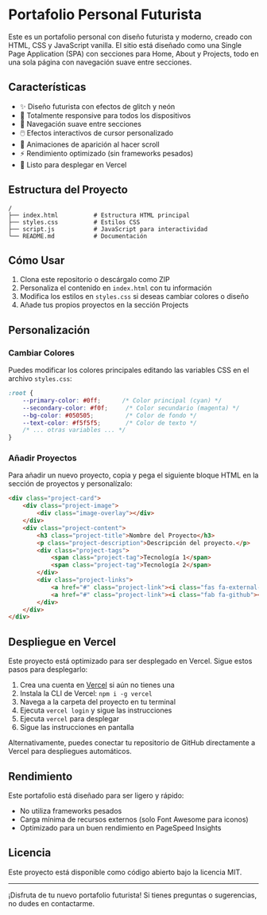 # Portafolio Personal Futurista

Este es un portafolio personal con diseño futurista y moderno, creado con HTML, CSS y JavaScript vanilla. El sitio está diseñado como una Single Page Application (SPA) con secciones para Home, About y Projects, todo en una sola página con navegación suave entre secciones.

## Características

- ✨ Diseño futurista con efectos de glitch y neón
- 📱 Totalmente responsive para todos los dispositivos
- 🎯 Navegación suave entre secciones
- 🖱️ Efectos interactivos de cursor personalizado
- 🌟 Animaciones de aparición al hacer scroll
- ⚡ Rendimiento optimizado (sin frameworks pesados)
- 🚀 Listo para desplegar en Vercel

## Estructura del Proyecto

```
/
├── index.html          # Estructura HTML principal
├── styles.css          # Estilos CSS
├── script.js           # JavaScript para interactividad
└── README.md           # Documentación
```

## Cómo Usar

1. Clona este repositorio o descárgalo como ZIP
2. Personaliza el contenido en `index.html` con tu información
3. Modifica los estilos en `styles.css` si deseas cambiar colores o diseño
4. Añade tus propios proyectos en la sección Projects

## Personalización

### Cambiar Colores

Puedes modificar los colores principales editando las variables CSS en el archivo `styles.css`:

```css
:root {
    --primary-color: #0ff;      /* Color principal (cyan) */
    --secondary-color: #f0f;     /* Color secundario (magenta) */
    --bg-color: #050505;         /* Color de fondo */
    --text-color: #f5f5f5;       /* Color de texto */
    /* ... otras variables ... */
}
```

### Añadir Proyectos

Para añadir un nuevo proyecto, copia y pega el siguiente bloque HTML en la sección de proyectos y personalízalo:

```html
<div class="project-card">
    <div class="project-image">
        <div class="image-overlay"></div>
    </div>
    <div class="project-content">
        <h3 class="project-title">Nombre del Proyecto</h3>
        <p class="project-description">Descripción del proyecto.</p>
        <div class="project-tags">
            <span class="project-tag">Tecnología 1</span>
            <span class="project-tag">Tecnología 2</span>
        </div>
        <div class="project-links">
            <a href="#" class="project-link"><i class="fas fa-external-link-alt"></i></a>
            <a href="#" class="project-link"><i class="fab fa-github"></i></a>
        </div>
    </div>
</div>
```

## Despliegue en Vercel

Este proyecto está optimizado para ser desplegado en Vercel. Sigue estos pasos para desplegarlo:

1. Crea una cuenta en [Vercel](https://vercel.com) si aún no tienes una
2. Instala la CLI de Vercel: `npm i -g vercel`
3. Navega a la carpeta del proyecto en tu terminal
4. Ejecuta `vercel login` y sigue las instrucciones
5. Ejecuta `vercel` para desplegar
6. Sigue las instrucciones en pantalla

Alternativamente, puedes conectar tu repositorio de GitHub directamente a Vercel para despliegues automáticos.

## Rendimiento

Este portafolio está diseñado para ser ligero y rápido:

- No utiliza frameworks pesados
- Carga mínima de recursos externos (solo Font Awesome para iconos)
- Optimizado para un buen rendimiento en PageSpeed Insights

## Licencia

Este proyecto está disponible como código abierto bajo la licencia MIT.

---

¡Disfruta de tu nuevo portafolio futurista! Si tienes preguntas o sugerencias, no dudes en contactarme.